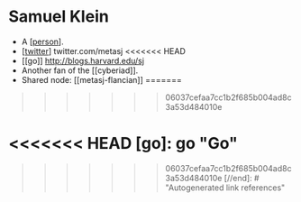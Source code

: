 # Samuel Klein

- A [[person]].
- [[twitter]] twitter.com/metasj
<<<<<<< HEAD
- [[go]] http://blogs.harvard.edu/sj
- Another fan of the [[cyberiad]].
- Shared node: [[metasj-flancian]]
=======
>>>>>>> 06037cefaa7cc1b2f685b004ad8c3a53d484010e


[//begin]: # "Autogenerated link references for markdown compatibility"
[person]: person "Person"
[twitter]: twitter "Twitter"
<<<<<<< HEAD
[go]: go "Go"
=======
>>>>>>> 06037cefaa7cc1b2f685b004ad8c3a53d484010e
[//end]: # "Autogenerated link references"